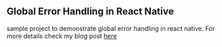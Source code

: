 ## Global Error Handling in React Native

sample project to demonstrate global error handling in react native. For more details check my blog post [here](https://dev.to/ghostkeeper10/how-to-implement-a-global-error-handling-popup-in-react-native-with-react-query-i41)
